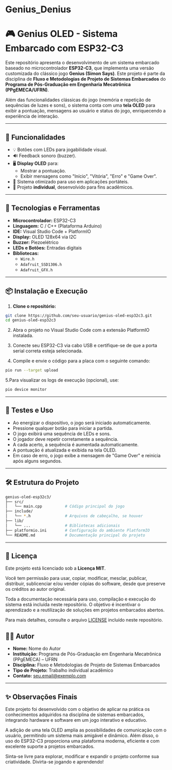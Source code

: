# Genius_Denius
# 🎮 Genius OLED - Sistema Embarcado com ESP32-C3

Este repositório apresenta o desenvolvimento de um sistema embarcado baseado no microcontrolador **ESP32-C3**, que implementa uma versão customizada do clássico jogo **Genius (Simon Says)**. Este projeto é parte da disciplina de **Fluxo e Metodologias de Projeto de Sistemas Embarcados** do **Programa de Pós-Graduação em Engenharia Mecatrônica (PPgEMECA/UFRN)**.

Além das funcionalidades clássicas do jogo (memória e repetição de sequências de luzes e sons), o sistema conta com uma **tela OLED** para exibir a pontuação, mensagens ao usuário e status do jogo, enriquecendo a experiência de interação.

---

## 🚀 Funcionalidades

- 💡 Botões com LEDs para jogabilidade visual.
- 🔊 Feedback sonoro (buzzer).
- 🖥️ **Display OLED** para:
  - Mostrar a pontuação.
  - Exibir mensagens como "Início", "Vitória", "Erro" e "Game Over".
- 🔋 Sistema otimizado para uso em aplicações portáteis.
- 👤 Projeto **individual**, desenvolvido para fins acadêmicos.

---

## 🧰 Tecnologias e Ferramentas

- **Microcontrolador:** ESP32-C3
- **Linguagem:** C / C++ (Plataforma Arduino)
- **IDE:** Visual Studio Code + PlatformIO
- **Display:** OLED 128x64 via I2C
- **Buzzer:** Piezoelétrico
- **LEDs e Botões:** Entradas digitais
- **Bibliotecas:** 
  - `Wire.h`
  - `Adafruit_SSD1306.h`
  - `Adafruit_GFX.h`

---

## 📦 Instalação e Execução

1. **Clone o repositório:**

```bash
git clone https://github.com/seu-usuario/genius-oled-esp32c3.git
cd genius-oled-esp32c3
```
2. Abra o projeto no Visual Studio Code com a extensão PlatformIO instalada.

3. Conecte seu ESP32-C3 via cabo USB e certifique-se de que a porta serial correta esteja selecionada.

4. Compile e envie o código para a placa com o seguinte comando:
```bash
pio run --target upload
```
5.Para visualizar os logs de execução (opcional), use:
```bash
pio device monitor
```
---

## 🧪 Testes e Uso

- Ao energizar o dispositivo, o jogo será iniciado automaticamente.
- Pressione qualquer botão para iniciar a partida.
- O jogo exibirá uma sequência de LEDs e sons.
- O jogador deve repetir corretamente a sequência.
- A cada acerto, a sequência é aumentada automaticamente.
- A pontuação é atualizada e exibida na tela OLED.
- Em caso de erro, o jogo exibe a mensagem de "Game Over" e reinicia após alguns segundos.

---

## 🛠️ Estrutura do Projeto

```bash
genius-oled-esp32c3/
├── src/
│   └── main.cpp          # Código principal do jogo
├── include/
│   └── *.h               # Arquivos de cabeçalho, se houver
├── lib/
│   └── ...               # Bibliotecas adicionais
├── platformio.ini        # Configuração do ambiente PlatformIO
└── README.md             # Documentação principal do projeto
```

---

## 📄 Licença

Este projeto está licenciado sob a **Licença MIT**.

Você tem permissão para usar, copiar, modificar, mesclar, publicar, distribuir, sublicenciar e/ou vender cópias do software, desde que preserve os créditos ao autor original.

Toda a documentação necessária para uso, compilação e execução do sistema está incluída neste repositório. O objetivo é incentivar o aprendizado e a reutilização de soluções em projetos embarcados abertos.

Para mais detalhes, consulte o arquivo [LICENSE](LICENSE) incluído neste repositório.

## 👨‍🔧 Autor

- **Nome:** Nome do Autor
- **Instituição:** Programa de Pós-Graduação em Engenharia Mecatrônica (PPgEMECA) – UFRN
- **Disciplina:** Fluxo e Metodologias de Projeto de Sistemas Embarcados
- **Tipo de Projeto:** Trabalho individual acadêmico
- **Contato:** seu.email@exemplo.com

---

## ✨ Observações Finais

Este projeto foi desenvolvido com o objetivo de aplicar na prática os conhecimentos adquiridos na disciplina de sistemas embarcados, integrando hardware e software em um jogo interativo e educativo.

A adição de uma tela OLED amplia as possibilidades de comunicação com o usuário, permitindo um sistema mais amigável e dinâmico. Além disso, o uso do ESP32-C3 proporciona uma plataforma moderna, eficiente e com excelente suporte a projetos embarcados.

Sinta-se livre para explorar, modificar e expandir o projeto conforme sua criatividade. Divirta-se jogando e aprendendo!

